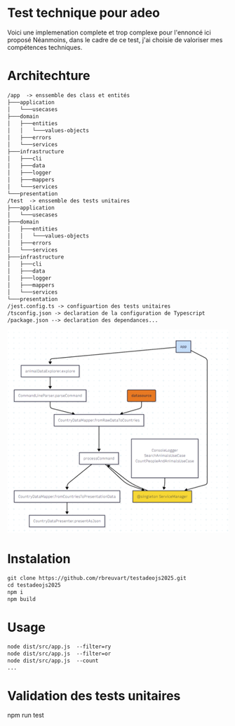 # Test technique pour adeo

Voici une implemenation complete et trop complexe pour l'ennoncé ici proposé
Néanmoins, dans le cadre de ce test, j'ai choisie de valoriser mes compétences techniques.


# Architechture


```
/app  -> enssemble des class et entités
├───application
│   └───usecases
├───domain
│   ├───entities
│   │   └───values-objects
│   ├───errors
│   └───services
├───infrastructure
│   ├───cli
│   ├───data
│   ├───logger
│   ├───mappers
│   └───services
└───presentation
/test  -> enssemble des tests unitaires
├───application
│   └───usecases
├───domain
│   ├───entities
│   │   └───values-objects
│   ├───errors
│   └───services
├───infrastructure
│   ├───cli
│   ├───data
│   ├───logger
│   ├───mappers
│   └───services
└───presentation
/jest.config.ts -> configuartion des tests unitaires
/tsconfig.json -> declaration de la configuration de Typescript
/package.json --> declaration des dependances...
```

![diag](https://github.com/rbreuvart/testadeojs2025/blob/main/docs/diag.png?raw=true "diagramme")

# Instalation
```
git clone https://github.com/rbreuvart/testadeojs2025.git
cd testadeojs2025
npm i
npm build
```

# Usage
```
node dist/src/app.js  --filter=ry 
node dist/src/app.js  --filter=or 
node dist/src/app.js  --count
...
```
# Validation des tests unitaires
npm run test       